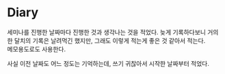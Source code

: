 # Diary
세미나를 진행한 날짜마다 진행한 것과 생각나는 것을 적었다. 늦게 기록하다보니 거의 한 달치의 기록은 날려먹긴 했지만, 그래도 이렇게 적는게 좋은 것 같아서 적는다.  
메모용도로도 사용한다.  

사실 이전 날짜도 어느 정도는 기억하는데, 쓰기 귀찮아서 시작한 날짜부터 적었다.